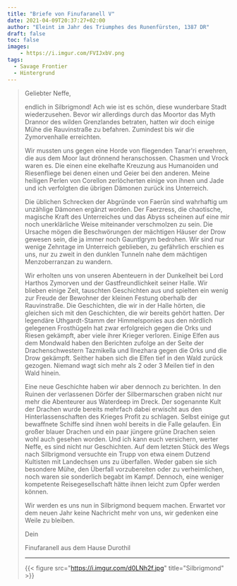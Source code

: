 ```yaml
---
title: "Briefe von Finufaranell V"
date: 2021-04-09T20:37:27+02:00
author: "Eleint im Jahr des Triumphes des Runenfürsten, 1387 DR"
draft: false
toc: false
images:
    - https://i.imgur.com/FVIJxbV.png
tags: 
  - Savage Frontier
  - Hintergrund
---
```


>Geliebter Neffe,
>
>endlich in Silbrigmond! Ach wie ist es schön, diese wunderbare Stadt wiederzusehen. Bevor wir allerdings durch das Moortor das Myth Drannor des wilden Grenzlandes betraten, hatten wir doch einige Mühe die Rauvinstraße zu befahren. Zumindest bis wir die Zymorvenhalle erreichten.
>
>Wir mussten uns gegen eine Horde von fliegenden Tanar'ri erwehren, die aus dem Moor laut drönnend heranschossen. Chasmen und Vrock waren es. Die einen eine ekelhafte Kreuzung aus Humanoiden und Riesenfliege bei denen einen und Geier bei den anderen. Meine heiligen Perlen von Corellon zerlöcherten einige von ihnen und Jade und ich verfolgten die übrigen Dämonen zurück ins Unterreich.
>
>Die üblichen Schrecken der Abgründe von Faerûn sind wahrhaftig um unzählige Dämonen ergänzt worden. Der Faerzress, die chaotische, magische Kraft des Unterreiches und das Abyss scheinen auf eine mir noch unerklärliche Weise miteinander verschmolzen zu sein. Die Ursache mögen die Beschwörungen der mächtigen Häuser der Drow gewesen sein, die ja immer noch Gauntlgrym bedrohen. Wir sind nur wenige Zehntage im Unterreich geblieben, zu gefährlich erschien es uns, nur zu zweit in den dunklen Tunneln nahe dem mächtigen Menzoberranzan zu wandern.
>
>Wir erholten uns von unseren Abenteuern in der Dunkelheit bei Lord Harthos Zymorven und der Gastfreundlichkeit seiner Halle. Wir blieben einige Zeit, tauschten Geschichten aus und spielten ein wenig zur Freude der Bewohner der kleinen Festung oberhalb der Rauvinstraße. Die Geschichten, die wir in der Halle hörten, die gleichen sich mit den Geschichten, die wir bereits gehört hatten. Der legendäre Uthgardt-Stamm der Himmelsponies aus den nördlich gelegenen Frosthügeln hat zwar erfolgreich gegen die Orks und Riesen gekämpft, aber viele ihrer Krieger verloren. Einige Elfen aus dem Mondwald haben den Berichten zufolge an der Seite der Drachenschwestern Tazmikella und Ilnezhara gegen die Orks und die Drow gekämpft. Seither haben sich die Elfen tief in den Wald zurück gezogen. Niemand wagt sich mehr als 2 oder 3 Meilen tief in den Wald hinein.
>
>Eine neue Geschichte haben wir aber dennoch zu berichten. In den Ruinen der verlassenen Dörfer der Silbermarschen graben nicht nur mehr die Abenteurer aus Waterdeep im Dreck. Der sogenannte Kult der Drachen wurde bereits mehrfach dabei erwischt aus den Hinterlassenschaften des Krieges Profit zu schlagen. Selbst einige gut bewaffnete Schiffe sind ihnen wohl bereits in die Falle gelaufen. Ein großer blauer Drachen und ein paar jüngere grüne Drachen seien wohl auch gesehen worden. Und ich kann euch versichern, werter Neffe, es sind nicht nur Geschichten. Auf dem letzten Stück des Wegs nach Silbrigmond versuchte ein Trupp von etwa einem Dutzend Kultisten mit Landechsen uns zu überfallen. Weder gaben sie sich besondere Mühe, den Überfall vorzubereiten oder zu verheimlichen, noch waren sie sonderlich begabt im Kampf. Dennoch, eine weniger kompetente Reisegesellschaft hätte ihnen leicht zum Opfer werden können.
>
>Wir werden es uns nun in Silbrigmond bequem machen. Erwartet vor dem neuen Jahr keine Nachricht mehr von uns, wir gedenken eine Weile zu bleiben.
>
>Dein
>
>Finufaranell aus dem Hause Durothil
>___
> {{< figure src="https://i.imgur.com/d0LNh2f.jpg" title="Silbrigmond" >}}
